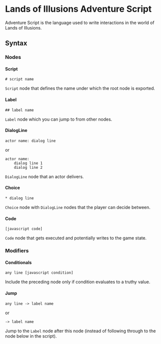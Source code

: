 # Lands of Illusions Adventure Script

Adventure Script is the language used to write interactions in the world of Lands of Illusions.

## Syntax
  
### Nodes

#### Script
```
# script name
```

`Script` node that defines the name under which the root node is exported.

#### Label
```
## label name
```

`Label` node which you can jump to from other nodes.

#### DialogLine
```
actor name: dialog line
```
or
```
actor name:
    dialog line 1
    dialog line 2
```

`DialogLine` node that an actor delivers.

#### Choice
```
* dialog line
```
`Choice` node with `DialogLine` nodes that the player can decide between.

#### Code
```
[javascript code]
```
`Code` node that gets executed and potentially writes to the game state.

### Modifiers

#### Conditionals

```
any line [javascript condition]
```
Include the preceding node only if condition evaluates to a truthy value.

#### Jump

```
any line -> label name
```
or
```
-> label name
```

Jump to the `Label` node after this node (instead of following through to the node below in the script).
